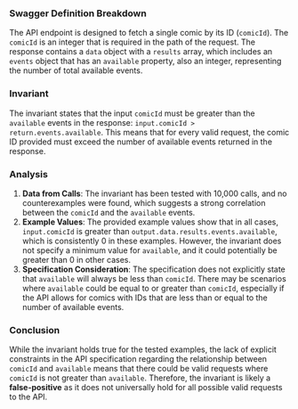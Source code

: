 ### Swagger Definition Breakdown
The API endpoint is designed to fetch a single comic by its ID (`comicId`). The `comicId` is an integer that is required in the path of the request. The response contains a `data` object with a `results` array, which includes an `events` object that has an `available` property, also an integer, representing the number of total available events.

### Invariant
The invariant states that the input `comicId` must be greater than the `available` events in the response: `input.comicId > return.events.available`. This means that for every valid request, the comic ID provided must exceed the number of available events returned in the response.

### Analysis
1. **Data from Calls**: The invariant has been tested with 10,000 calls, and no counterexamples were found, which suggests a strong correlation between the `comicId` and the `available` events.
2. **Example Values**: The provided example values show that in all cases, `input.comicId` is greater than `output.data.results.events.available`, which is consistently 0 in these examples. However, the invariant does not specify a minimum value for `available`, and it could potentially be greater than 0 in other cases.
3. **Specification Consideration**: The specification does not explicitly state that `available` will always be less than `comicId`. There may be scenarios where `available` could be equal to or greater than `comicId`, especially if the API allows for comics with IDs that are less than or equal to the number of available events.

### Conclusion
While the invariant holds true for the tested examples, the lack of explicit constraints in the API specification regarding the relationship between `comicId` and `available` means that there could be valid requests where `comicId` is not greater than `available`. Therefore, the invariant is likely a **false-positive** as it does not universally hold for all possible valid requests to the API.
